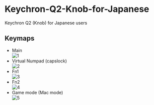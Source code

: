 # Keychron-Q2-Knob-for-Japanese
Keychron Q2 (Knob) for Japanese users

## Keymaps
- Main  
![1](https://user-images.githubusercontent.com/16432294/173406135-95574631-1879-4bf0-84ef-9119c49ebff6.png)
- Virtual Numpad (capslock)  
![2](https://user-images.githubusercontent.com/16432294/173406156-2f9d2dde-b56e-4bf9-918f-0d61c60a9576.png)
- Fn1  
![3](https://user-images.githubusercontent.com/16432294/173406168-aca757be-e2ef-4ebc-8984-51bfa295adcc.png)
- Fn2  
![4](https://user-images.githubusercontent.com/16432294/173406738-552bfeda-44e1-4002-8ff5-dfe4e9c5ff2e.png)
- Game mode (Mac mode)  
![5](https://user-images.githubusercontent.com/16432294/173829712-e8948c04-3813-4dba-9286-4d39d0472725.png)
